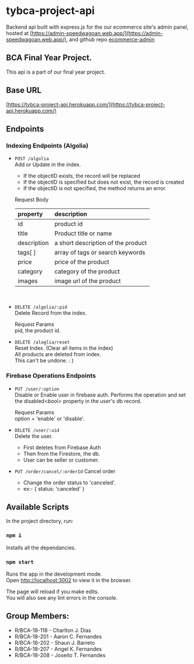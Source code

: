 # tybca-project-api
Backend api built with express.js for the our ecommerce site's admin panel, hosted at [https://admin-speedwagoan.web.app/](https://admin-speedwagoan.web.app/), and github repo [ecommerce-admin](https://github.com/joseito-terence/ecommerce-admin) 

## BCA Final Year Project.
This api is a part of our final year project.

## Base URL
[https://tybca-project-api.herokuapp.com/](https://tybca-project-api.herokuapp.com/)

## Endpoints
### Indexing Endpoints (Algolia)

* `POST /algolia`\
  Add or Update in the index.
  * If the objectID exists, the record will be replaced
  * If the objectID is specified but does not exist, the record is created
  * If the objectID is not specified, the method returns an error.

  Request Body

  | property    | description                       |
  |:------------|:----------------------------------|
  | id          | product id
  | title       | Product title or name
  | description | a short description of the product |
  | tags[ ]     | array of tags or search keywords |
  | price       | price of the product
  | category    | category of the product
  | images      | image url of the product
  <br>
* `DELETE /algolia/:pid`\
  Delete Record from the index.

  Request Params\
  pid, the product id.

* `DELETE /aloglia/reset`\
  Reset Index. (Clear all items in the index)\
  All products are deleted from index.\
  This can't be undone. : )

### Firebase Operations Endpoints

* `PUT /user/:option`\
  Disable or Enable user in firebase auth.
  Performs the operation and set the disabled&lt;bool&gt; property in the user's db record.

  Request Params <br> 
  option = 'enable' or 'disable'.

* `DELETE /user/:uid`\
  Delete the user.
  - First deletes from Firebase Auth
  - Then from the Firestore, the db.
  - User can be seller or customer.

* `PUT /order/cancel/:orderId`
  Cancel order
  - Change the order status to 'canceled'.
  - ex:- { status: 'canceled' }

## Available Scripts

In the project directory, run:

### `npm i`

Installs all the dependancies.

### `npm start`

Runs the app in the development mode.\
Open [http://localhost:3002](http://localhost:3002) to view it in the browser.

The page will reload if you make edits.\
You will also see any lint errors in the console.


## Group Members:
* R/BCA-18-118 - Charlton J. Dias
* R/BCA-18-201 - Aaron C. Fernandes
* R/BCA-18-202 - Shaun J. Barreto
* R/BCA-18-207 - Angel K. Fernandes
* R/BCA-18-208 - Joseito T. Fernandes